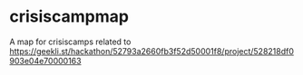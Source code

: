 crisiscampmap
=============

A map for crisiscamps related to https://geekli.st/hackathon/52793a2660fb3f52d50001f8/project/528218df0903e04e70000163
